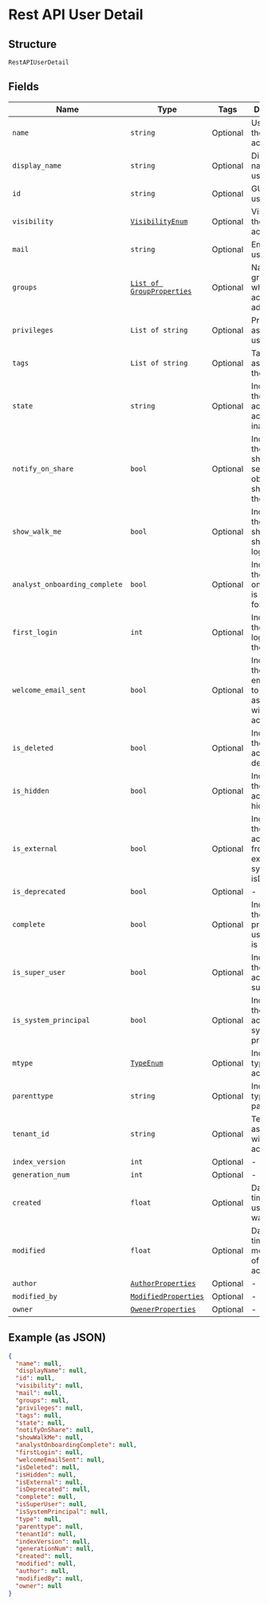
# Rest API User Detail

## Structure

`RestAPIUserDetail`

## Fields

| Name | Type | Tags | Description |
|  --- | --- | --- | --- |
| `name` | `string` | Optional | Username of the user account |
| `display_name` | `string` | Optional | Display name of the user account |
| `id` | `string` | Optional | GUID of the user account |
| `visibility` | [`VisibilityEnum`](/doc/models/visibility-enum.md) | Optional | Visibility of the user account |
| `mail` | `string` | Optional | Email of the user account |
| `groups` | [`List of GroupProperties`](/doc/models/group-properties.md) | Optional | Name of the group to which user account is added |
| `privileges` | `List of string` | Optional | Privileges assigned to user account |
| `tags` | `List of string` | Optional | Tags assigned to the user |
| `state` | `string` | Optional | Indicates if the user account is active or inactive |
| `notify_on_share` | `bool` | Optional | Indicates if the email should be sent when object is shared with the user |
| `show_walk_me` | `bool` | Optional | Indicates if the walk me should be shown when logging in |
| `analyst_onboarding_complete` | `bool` | Optional | Indicates if the onboarding is completed for the user |
| `first_login` | `int` | Optional | Indicates if the use is logging in for the first time |
| `welcome_email_sent` | `bool` | Optional | Indicates if the welcome email is sent to email associated with the user account |
| `is_deleted` | `bool` | Optional | Indicates if the user account is deleted |
| `is_hidden` | `bool` | Optional | Indicates if the user account is hidden |
| `is_external` | `bool` | Optional | Indicates if the user account is from external system<br>isDeprecated |
| `is_deprecated` | `bool` | Optional | - |
| `complete` | `bool` | Optional | Indicates if the all the properties of user account is provided |
| `is_super_user` | `bool` | Optional | Indicates if the user account is super user |
| `is_system_principal` | `bool` | Optional | Indicates if the user account is system principal |
| `mtype` | [`TypeEnum`](/doc/models/type-enum.md) | Optional | Indicates the type of user account |
| `parenttype` | `string` | Optional | Indicates the type of parent object |
| `tenant_id` | `string` | Optional | Tenant id associated with the user account |
| `index_version` | `int` | Optional | - |
| `generation_num` | `int` | Optional | - |
| `created` | `float` | Optional | Date and time when user account was created |
| `modified` | `float` | Optional | Date and time of last modification of user account |
| `author` | [`AuthorProperties`](/doc/models/author-properties.md) | Optional | - |
| `modified_by` | [`ModifiedProperties`](/doc/models/modified-properties.md) | Optional | - |
| `owner` | [`OwenerProperties`](/doc/models/owener-properties.md) | Optional | - |

## Example (as JSON)

```json
{
  "name": null,
  "displayName": null,
  "id": null,
  "visibility": null,
  "mail": null,
  "groups": null,
  "privileges": null,
  "tags": null,
  "state": null,
  "notifyOnShare": null,
  "showWalkMe": null,
  "analystOnboardingComplete": null,
  "firstLogin": null,
  "welcomeEmailSent": null,
  "isDeleted": null,
  "isHidden": null,
  "isExternal": null,
  "isDeprecated": null,
  "complete": null,
  "isSuperUser": null,
  "isSystemPrincipal": null,
  "type": null,
  "parenttype": null,
  "tenantId": null,
  "indexVersion": null,
  "generationNum": null,
  "created": null,
  "modified": null,
  "author": null,
  "modifiedBy": null,
  "owner": null
}
```

